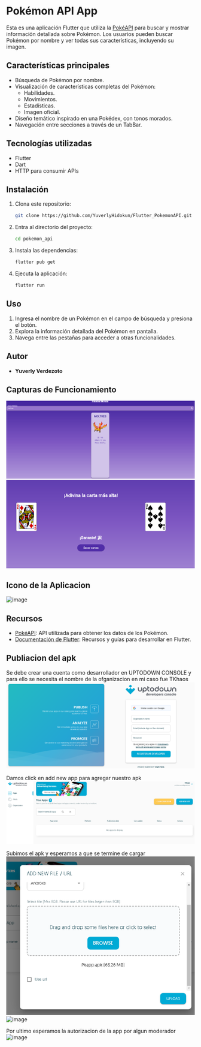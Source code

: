 # Pokémon API App

Esta es una aplicación Flutter que utiliza la [PokéAPI](https://pokeapi.co/) para buscar y mostrar información detallada sobre Pokémon. Los usuarios pueden buscar Pokémon por nombre y ver todas sus características, incluyendo su imagen.

## Características principales
- Búsqueda de Pokémon por nombre.
- Visualización de características completas del Pokémon:
  - Habilidades.
  - Movimientos.
  - Estadísticas.
  - Imagen oficial.
- Diseño temático inspirado en una Pokédex, con tonos morados.
- Navegación entre secciones a través de un TabBar.

## Tecnologías utilizadas
- Flutter
- Dart
- HTTP para consumir APIs

## Instalación
1. Clona este repositorio:
   ```bash
   git clone https://github.com/YuverlyHidokun/Flutter_PokemonAPI.git
   ```

2. Entra al directorio del proyecto:
   ```bash
   cd pokemon_api
   ```

3. Instala las dependencias:
   ```bash
   flutter pub get
   ```

4. Ejecuta la aplicación:
   ```bash
   flutter run
   ```

## Uso
1. Ingresa el nombre de un Pokémon en el campo de búsqueda y presiona el botón.
2. Explora la información detallada del Pokémon en pantalla.
3. Navega entre las pestañas para acceder a otras funcionalidades.

## Autor
- **Yuverly Verdezoto**

## Capturas de Funcionamiento
![Vista previa de la Pokédex](https://github.com/YuverlyHidokun/Flutter_PokemonAPI/blob/master/lib/imas.png?raw=true)
![Vista previa el Juego de Cartas](https://github.com/YuverlyHidokun/Flutter_PokemonAPI/blob/master/lib/ima2.png?raw=true)

## Icono de la Aplicacion
![image](https://github.com/user-attachments/assets/b29650ef-1ce3-431c-9497-12960584b86b)


## Recursos
- [PokéAPI](https://pokeapi.co/): API utilizada para obtener los datos de los Pokémon.
- [Documentación de Flutter](https://docs.flutter.dev/): Recursos y guías para desarrollar en Flutter.

## Publiacion del apk
Se debe crear una cuenta como desarrollador en UPTODOWN CONSOLE y para ello se necesita el nombre de la ofganizacion en mi caso fue TKhaos
![ima](https://github.com/YuverlyHidokun/FlutterApp-Pk/blob/main/lib/up1.png?raw=true)

 Damos click en add new app para agregar nuestro apk
![ima2](https://github.com/YuverlyHidokun/FlutterApp-Pk/blob/main/lib/up2.png?raw=true)

Subimos el apk y esperamos a que se termine de cargar
![ima3](https://github.com/YuverlyHidokun/FlutterApp-Pk/blob/main/lib/up3.png?raw=true)
![image](https://github.com/user-attachments/assets/733fc853-b7b5-4feb-9ecd-33a942740bf1)

Por ultimo esperamos la autorizacion de la app por algun moderador
![image](https://github.com/user-attachments/assets/a6a4790e-8a53-4093-be05-e72dd617ef0e)

